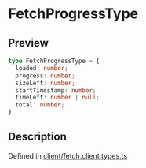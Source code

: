 
      
# FetchProgressType

<div class="api-docs__section" data-reactroot="">

## Preview

</div><div class="api-docs__preview type" data-reactroot="">

```ts
type FetchProgressType = {
  loaded: number; 
  progress: number; 
  sizeLeft: number; 
  startTimestamp: number; 
  timeLeft: number | null; 
  total: number; 
}
```

</div><div class="api-docs__section" data-reactroot="">

## Description

</div><div class="api-docs__description" data-reactroot=""><span class="api-docs__do-not-parse">



</span></div><div class="api-docs__definition" data-reactroot="">

Defined in [client/fetch.client.types.ts](https://github.com/BetterTyped/hyper-fetch/blob/089b54eb/packages/core/src/client/fetch.client.types.ts#L76)

</div>